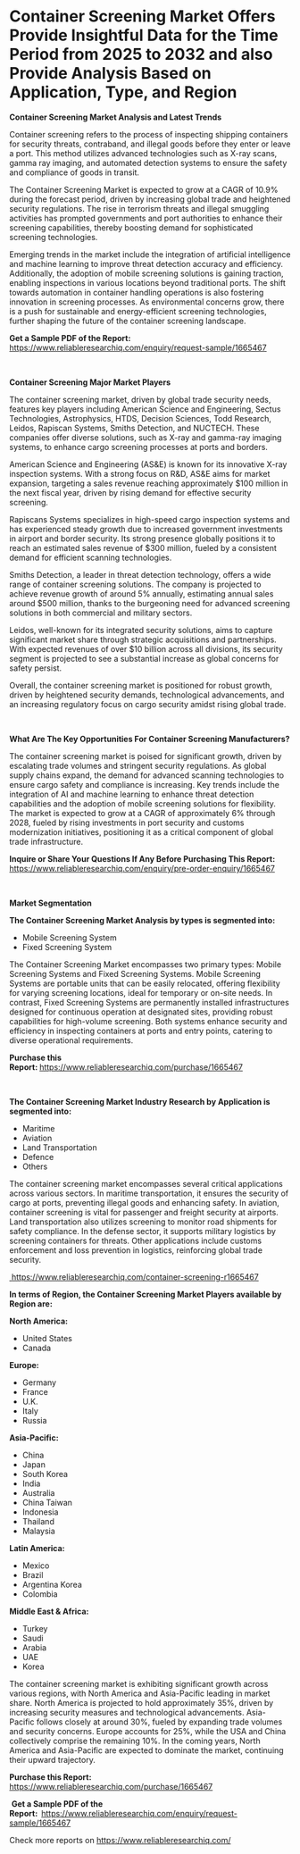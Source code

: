<p><h1>Container Screening Market Offers Provide Insightful Data for the Time Period from 2025 to 2032 and also Provide Analysis Based on Application, Type, and Region</h1></p><p><strong>Container Screening Market Analysis and Latest Trends</strong></p>
<p><p>Container screening refers to the process of inspecting shipping containers for security threats, contraband, and illegal goods before they enter or leave a port. This method utilizes advanced technologies such as X-ray scans, gamma ray imaging, and automated detection systems to ensure the safety and compliance of goods in transit. </p><p>The Container Screening Market is expected to grow at a CAGR of 10.9% during the forecast period, driven by increasing global trade and heightened security regulations. The rise in terrorism threats and illegal smuggling activities has prompted governments and port authorities to enhance their screening capabilities, thereby boosting demand for sophisticated screening technologies. </p><p>Emerging trends in the market include the integration of artificial intelligence and machine learning to improve threat detection accuracy and efficiency. Additionally, the adoption of mobile screening solutions is gaining traction, enabling inspections in various locations beyond traditional ports. The shift towards automation in container handling operations is also fostering innovation in screening processes. As environmental concerns grow, there is a push for sustainable and energy-efficient screening technologies, further shaping the future of the container screening landscape.</p></p>
<p><strong>Get a Sample PDF of the Report:&nbsp;</strong> <a href="https://www.reliableresearchiq.com/enquiry/request-sample/1665467?utm_campaign=3100&utm_medium=2&utm_source=Github&utm_content=ia&utm_term=09032025&utm_id=container-screening">https://www.reliableresearchiq.com/enquiry/request-sample/1665467</a></p>
<p>&nbsp;</p>
<p><strong>Container Screening Major Market Players</strong></p>
<p><p>The container screening market, driven by global trade security needs, features key players including American Science and Engineering, Sectus Technologies, Astrophysics, HTDS, Decision Sciences, Todd Research, Leidos, Rapiscan Systems, Smiths Detection, and NUCTECH. These companies offer diverse solutions, such as X-ray and gamma-ray imaging systems, to enhance cargo screening processes at ports and borders.</p><p>American Science and Engineering (AS&E) is known for its innovative X-ray inspection systems. With a strong focus on R&D, AS&E aims for market expansion, targeting a sales revenue reaching approximately $100 million in the next fiscal year, driven by rising demand for effective security screening.</p><p>Rapiscans Systems specializes in high-speed cargo inspection systems and has experienced steady growth due to increased government investments in airport and border security. Its strong presence globally positions it to reach an estimated sales revenue of $300 million, fueled by a consistent demand for efficient scanning technologies.</p><p>Smiths Detection, a leader in threat detection technology, offers a wide range of container screening solutions. The company is projected to achieve revenue growth of around 5% annually, estimating annual sales around $500 million, thanks to the burgeoning need for advanced screening solutions in both commercial and military sectors.</p><p>Leidos, well-known for its integrated security solutions, aims to capture significant market share through strategic acquisitions and partnerships. With expected revenues of over $10 billion across all divisions, its security segment is projected to see a substantial increase as global concerns for safety persist.</p><p>Overall, the container screening market is positioned for robust growth, driven by heightened security demands, technological advancements, and an increasing regulatory focus on cargo security amidst rising global trade.</p></p>
<p>&nbsp;</p>
<p><strong>What Are The Key Opportunities For Container Screening Manufacturers?</strong></p>
<p><p>The container screening market is poised for significant growth, driven by escalating trade volumes and stringent security regulations. As global supply chains expand, the demand for advanced scanning technologies to ensure cargo safety and compliance is increasing. Key trends include the integration of AI and machine learning to enhance threat detection capabilities and the adoption of mobile screening solutions for flexibility. The market is expected to grow at a CAGR of approximately 6% through 2028, fueled by rising investments in port security and customs modernization initiatives, positioning it as a critical component of global trade infrastructure.</p></p>
<p><strong>Inquire or Share Your Questions If Any Before Purchasing This Report:</strong> <a href="https://www.reliableresearchiq.com/enquiry/pre-order-enquiry/1665467?utm_campaign=3100&utm_medium=2&utm_source=Github&utm_content=ia&utm_term=09032025&utm_id=container-screening">https://www.reliableresearchiq.com/enquiry/pre-order-enquiry/1665467</a></p>
<p>&nbsp;</p>
<p><strong>Market Segmentation</strong></p>
<p><strong>The Container Screening Market Analysis by types is segmented into:</strong></p>
<p><ul><li>Mobile Screening System</li><li>Fixed Screening System</li></ul></p>
<p><p>The Container Screening Market encompasses two primary types: Mobile Screening Systems and Fixed Screening Systems. Mobile Screening Systems are portable units that can be easily relocated, offering flexibility for varying screening locations, ideal for temporary or on-site needs. In contrast, Fixed Screening Systems are permanently installed infrastructures designed for continuous operation at designated sites, providing robust capabilities for high-volume screening. Both systems enhance security and efficiency in inspecting containers at ports and entry points, catering to diverse operational requirements.</p></p>
<p><strong>Purchase this Report:&nbsp;</strong><a href="https://www.reliableresearchiq.com/purchase/1665467?utm_campaign=3100&utm_medium=2&utm_source=Github&utm_content=ia&utm_term=09032025&utm_id=container-screening">https://www.reliableresearchiq.com/purchase/1665467</a></p>
<p>&nbsp;</p>
<p><strong>The Container Screening Market Industry Research by Application is segmented into:</strong></p>
<p><ul><li>Maritime</li><li>Aviation</li><li>Land Transportation</li><li>Defence</li><li>Others</li></ul></p>
<p><p>The container screening market encompasses several critical applications across various sectors. In maritime transportation, it ensures the security of cargo at ports, preventing illegal goods and enhancing safety. In aviation, container screening is vital for passenger and freight security at airports. Land transportation also utilizes screening to monitor road shipments for safety compliance. In the defense sector, it supports military logistics by screening containers for threats. Other applications include customs enforcement and loss prevention in logistics, reinforcing global trade security.</p></p>
<p><a href="https://www.reliableresearchiq.com/container-screening-r1665467?utm_campaign=3100&utm_medium=2&utm_source=Github&utm_content=ia&utm_term=09032025&utm_id=container-screening">&nbsp;https://www.reliableresearchiq.com/container-screening-r1665467</a></p>
<p><strong>In terms of Region, the Container Screening Market Players available by Region are:</strong></p>
<p>
    <p> <strong> North America: </strong>
        <ul>
            <li>United States</li>
            <li>Canada</li>
        </ul>
        </p> 
    <p> <strong> Europe: </strong>
        <ul>
            <li>Germany</li>
            <li>France</li>
            <li>U.K.</li>
            <li>Italy</li>
            <li>Russia</li>
        </ul>
        </p> 
    <p> <strong> Asia-Pacific: </strong>
        <ul>
            <li>China</li>
            <li>Japan</li>
            <li>South Korea</li>
            <li>India</li>
            <li>Australia</li>
            <li>China Taiwan</li>
            <li>Indonesia</li>
            <li>Thailand</li>
            <li>Malaysia</li>
        </ul>
        </p> 
    <p> <strong> Latin America: </strong>
        <ul>
            <li>Mexico</li>
            <li>Brazil</li>
            <li>Argentina Korea</li>
            <li>Colombia</li>
        </ul>
        </p> 
    <p> <strong> Middle East & Africa: </strong>
        <ul>
            <li>Turkey</li>
            <li>Saudi</li>
            <li>Arabia</li>
            <li>UAE</li>
            <li>Korea</li>
        </ul>
    </p>
    </p>
<p><p>The container screening market is exhibiting significant growth across various regions, with North America and Asia-Pacific leading in market share. North America is projected to hold approximately 35%, driven by increasing security measures and technological advancements. Asia-Pacific follows closely at around 30%, fueled by expanding trade volumes and security concerns. Europe accounts for 25%, while the USA and China collectively comprise the remaining 10%. In the coming years, North America and Asia-Pacific are expected to dominate the market, continuing their upward trajectory.</p></p>
<p><strong>Purchase this Report: </strong><a href="https://www.reliableresearchiq.com/purchase/1665467?utm_campaign=3100&utm_medium=2&utm_source=Github&utm_content=ia&utm_term=09032025&utm_id=container-screening">https://www.reliableresearchiq.com/purchase/1665467</a></p>
<p>&nbsp;<strong>Get a Sample PDF of the Report:&nbsp;&nbsp;</strong><a href="https://www.reliableresearchiq.com/enquiry/request-sample/1665467?utm_campaign=3100&utm_medium=2&utm_source=Github&utm_content=ia&utm_term=09032025&utm_id=container-screening">https://www.reliableresearchiq.com/enquiry/request-sample/1665467</a></p>
<p><strong></strong></p>
<p>Check more reports on <a href="https://www.reliableresearchiq.com/?utm_campaign=3100&utm_medium=2&utm_source=Github&utm_content=ia&utm_term=09032025&utm_id=container-screening">https://www.reliableresearchiq.com/</a></p>